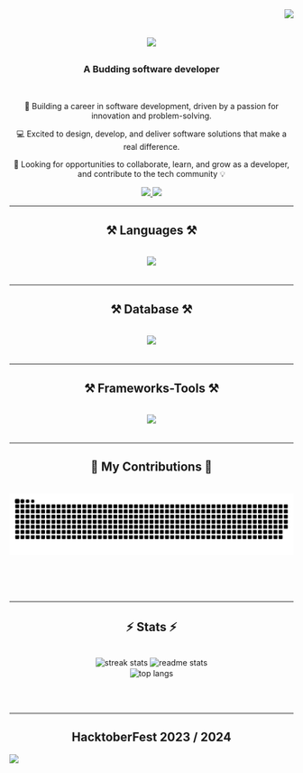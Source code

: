 <img align="right" src="https://visitor-badge.laobi.icu/badge?page_id=AnkitKumar-1703.visitor-badge&left_color=red&right_color=green&left_text=Hello%20Visitors" />

<h1 align="center">
    <img src="https://readme-typing-svg.herokuapp.com/?font=Righteous&size=35&center=true&vCenter=true&width=500&height=70&duration=4000&lines=Hi+There!+👋;+I'm+Ankit+Kumar+!;" />
</h1>

<h3 align="center">A Budding software developer</h3>

<br/>

<div align="center">
 
 🚀 Building a career in software development, driven by a passion for innovation and problem-solving.
 
 💻 Excited to design, develop, and deliver software solutions that make a real difference.

🤝 Looking for opportunities to collaborate, learn, and grow as a developer, and contribute to the tech community 💡


 </div>
 
<div align="center"> 
  <a href="mailto:contactankit1234@gmail.com">
    <img src="https://img.shields.io/badge/Gmail-333333?style=for-the-badge&logo=gmail&logoColor=red" />
  </a>
  <a href="https://www.linkedin.com/in/ankit-kumar-39704b227/" >
    <img src="https://img.shields.io/badge/LinkedIn-0077B5?style=for-the-badge&logo=linkedin&logoColor=white"  />
  </a>
 
</div>

 <hr/>
 
<h2 align="center">⚒️ Languages ⚒️</h2>
<br/>
<div align="center">
    <img src="https://skillicons.dev/icons?i=cpp,python,c,js,html,css,ts" /><br>
</div>

<br/>
<hr/>
<h2 align="center">⚒️ Database ⚒️</h2>
<br/>
<div align="center">
    <img src="https://skillicons.dev/icons?i=mongodb,prisma,mysql,postgres" /><br>
</div>

<br/>
<hr/>
<h2 align="center">⚒️ Frameworks-Tools ⚒️</h2>
<br/>
<div align="center">
    <img src="https://skillicons.dev/icons?i=vscode,git,github,bash,bootstrap,docker,express,nextjs,nodejs,npm,postman,react,tailwind,vercel,&perline=7" /><br>
</div>

<br/>
<hr/>


<div align="center">
  <h2>🐍 My Contributions 🐍</h2>
  <br>
  <img alt="snake eating my contributions" src="https://raw.githubusercontent.com/AnkitKumar-1703/AnkitKumar-1703/output/github-contribution-grid-snake.svg" />
  
  <br/><br/><br/>
</div>

<hr/>

<h2 align="center">⚡ Stats ⚡</h2>
<br>
<div align=center>
  <img width=390 src="https://streak-stats.demolab.com?user=AnkitKumar-1703&theme=blueberry-duo&count_private=true&theme=react&border_radius=10" alt="streak stats"/>
  <img width=390 src="https://github-readme-stats.vercel.app/api?username=AnkitKumar-1703&count_private=true&show_icons=true&theme=react&rank_icon=github&border_radius=10" alt="readme stats" />
  <br/>
  <img width=325 align="center" src="https://github-readme-stats.vercel.app/api/top-langs/?username=AnkitKumar-1703&hide=HTML&langs_count=8&layout=compact&theme=react&border_radius=10&size_weight=0.5&count_weight=0.5&exclude_repo=github-readme-stats" alt="top langs" />
</div>

<br/><br/>

<hr/>

<h2 align="center">HacktoberFest 2023 / 2024 </h2>

[![](https://holopin.me/captain_ankit)](https://holopin.io/@captain_ankit)

